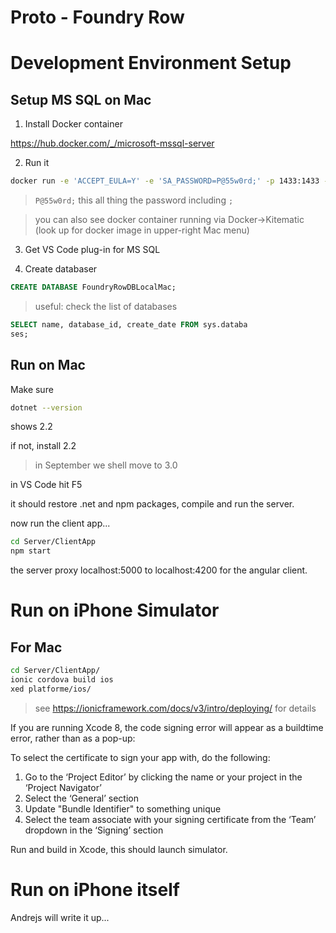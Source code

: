 # Proto - Foundry Row

# Development Environment Setup

## Setup MS SQL on Mac 

1. Install Docker container 

https://hub.docker.com/_/microsoft-mssql-server

2. Run it 

```bash 
docker run -e 'ACCEPT_EULA=Y' -e 'SA_PASSWORD=P@55w0rd;' -p 1433:1433 -d mcr.microsoft.com/mssql/server:2017-CU8-ubuntu
```
> `P@55w0rd;` this all thing the password including `;`

> you can also see docker container running via Docker->Kitematic (look up for docker image in upper-right Mac menu)

3. Get VS Code plug-in for MS SQL 

4. Create databaser 

``` sql
CREATE DATABASE FoundryRowDBLocalMac;
```

> useful: check the list of databases 

```sql
SELECT name, database_id, create_date FROM sys.databa
ses;
```  

## Run on Mac

Make sure 

```bash
dotnet --version 
```

shows 2.2 

if not, install 2.2 
> in September we shell move to 3.0

in VS Code hit F5

it should restore .net and npm packages, compile and run the server. 

now run the client app... 

```bash
cd Server/ClientApp
npm start
```

the server proxy localhost:5000 to localhost:4200 for the angular client.

# Run on iPhone Simulator

## For Mac
```bash
cd Server/ClientApp/
ionic cordova build ios
xed platforme/ios/
```

> see https://ionicframework.com/docs/v3/intro/deploying/ for details

If you are running Xcode 8, the code signing error will appear as a buildtime error, rather than as a pop-up:

To select the certificate to sign your app with, do the following:
1. Go to the ‘Project Editor’ by clicking the name or your project in the ‘Project Navigator’
2. Select the ‘General’ section
3. Update "Bundle Identifier" to something unique
4. Select the team associate with your signing certificate from the ‘Team’ dropdown in the ‘Signing’ section

Run and build in Xcode, this should launch simulator.


# Run on iPhone itself 

Andrejs will write it up...

